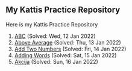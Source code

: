 ## My Kattis Practice Repository
Here is my Kattis Practice Repository
1. [ABC](https://github.com/liondy/my-kattis/tree/master/ABC) (Solved: Wed, 12 Jan 2022)
2. [Above Average](https://github.com/liondy/my-kattis/tree/master/Above%20Average) (Solved: Thu, 13 Jan 2022)
3. [Add Two Numbers](https://github.com/liondy/my-kattis/tree/master/Add%20Two%20Numbers) (Solved: Fri, 14 Jan 2022)
4. [Adding Words](https://github.com/liondy/my-kattis/tree/master/Adding%20Words) (Solved: Sat, 15 Jan 2022)
5. [Akcija](https://github.com/liondy/my-kattis/tree/master/Akcija) (Solved: Sun, 16 Jan 2022)